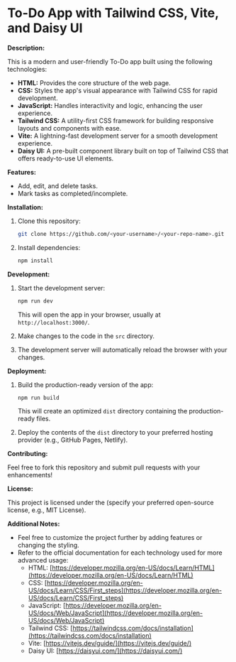 # To-Do App with Tailwind CSS, Vite, and Daisy UI

**Description:**

This is a modern and user-friendly To-Do app built using the following technologies:

* **HTML:** Provides the core structure of the web page.
* **CSS:** Styles the app's visual appearance with Tailwind CSS for rapid development.
* **JavaScript:** Handles interactivity and logic, enhancing the user experience.
* **Tailwind CSS:** A utility-first CSS framework for building responsive layouts and components with ease.
* **Vite:** A lightning-fast development server for a smooth development experience.
* **Daisy UI:** A pre-built component library built on top of Tailwind CSS that offers ready-to-use UI elements.

**Features:**

* Add, edit, and delete tasks.
* Mark tasks as completed/incomplete.

**Installation:**

1. Clone this repository:

   ```bash
   git clone https://github.com/<your-username>/<your-repo-name>.git
   ```

2. Install dependencies:

   ```bash
   npm install
   ```

**Development:**

1. Start the development server:

   ```bash
   npm run dev
   ```

   This will open the app in your browser, usually at `http://localhost:3000/`.

2. Make changes to the code in the `src` directory.
3. The development server will automatically reload the browser with your changes.

**Deployment:**

1. Build the production-ready version of the app:

   ```bash
   npm run build
   ```

   This will create an optimized `dist` directory containing the production-ready files.

2. Deploy the contents of the `dist` directory to your preferred hosting provider (e.g., GitHub Pages, Netlify).

**Contributing:**

Feel free to fork this repository and submit pull requests with your enhancements!

**License:**

This project is licensed under the (specify your preferred open-source license, e.g., MIT License).

**Additional Notes:**

* Feel free to customize the project further by adding features or changing the styling.
* Refer to the official documentation for each technology used for more advanced usage:
    * HTML: [https://developer.mozilla.org/en-US/docs/Learn/HTML](https://developer.mozilla.org/en-US/docs/Learn/HTML)
    * CSS: [https://developer.mozilla.org/en-US/docs/Learn/CSS/First_steps](https://developer.mozilla.org/en-US/docs/Learn/CSS/First_steps)
    * JavaScript: [https://developer.mozilla.org/en-US/docs/Web/JavaScript](https://developer.mozilla.org/en-US/docs/Web/JavaScript)
    * Tailwind CSS: [https://tailwindcss.com/docs/installation](https://tailwindcss.com/docs/installation)
    * Vite: [https://vitejs.dev/guide/](https://vitejs.dev/guide/)
    * Daisy UI: [https://daisyui.com/](https://daisyui.com/)

